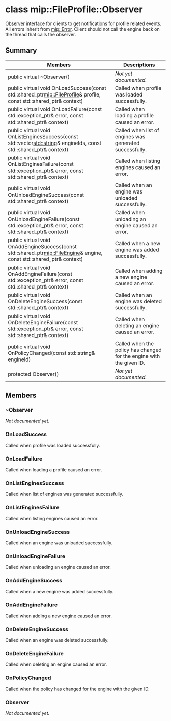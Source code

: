 # class mip::FileProfile::Observer 
[Observer](class_mip_fileprofile_observer.md) interface for clients to get notifications for profile related events.
All errors inherit from [mip::Error](class_mip_error.md). 
Client should not call the engine back on the thread that calls the observer.
  
## Summary
 Members                        | Descriptions                                
--------------------------------|---------------------------------------------
 public virtual ~Observer()  | _Not yet documented._
public virtual void OnLoadSuccess(const std::shared_ptr<mip::FileProfile>& profile, const std::shared_ptr<void>& context)  |  Called when profile was loaded successfully.
public virtual void OnLoadFailure(const std::exception_ptr& error, const std::shared_ptr<void>& context)  |  Called when loading a profile caused an error.
public virtual void OnListEnginesSuccess(const std::vector<std::string>& engineIds, const std::shared_ptr<void>& context)  |  Called when list of engines was generated successfully.
public virtual void OnListEnginesFailure(const std::exception_ptr& error, const std::shared_ptr<void>& context)  |  Called when listing engines caused an error.
public virtual void OnUnloadEngineSuccess(const std::shared_ptr<void>& context)  |  Called when an engine was unloaded successfully.
public virtual void OnUnloadEngineFailure(const std::exception_ptr& error, const std::shared_ptr<void>& context)  |  Called when unloading an engine caused an error.
public virtual void OnAddEngineSuccess(const std::shared_ptr<mip::FileEngine>& engine, const std::shared_ptr<void>& context)  |  Called when a new engine was added successfully.
public virtual void OnAddEngineFailure(const std::exception_ptr& error, const std::shared_ptr<void>& context)  |  Called when adding a new engine caused an error.
public virtual void OnDeleteEngineSuccess(const std::shared_ptr<void>& context)  |  Called when an engine was deleted successfully.
public virtual void OnDeleteEngineFailure(const std::exception_ptr& error, const std::shared_ptr<void>& context)  |  Called when deleting an engine caused an error.
 public virtual void OnPolicyChanged(const std::string& engineId)  |  Called when the policy has changed for the engine with the given ID.
 protected Observer()  | _Not yet documented._
  
## Members
  
### ~Observer
_Not documented yet._

  
### OnLoadSuccess
Called when profile was loaded successfully.
  
### OnLoadFailure
Called when loading a profile caused an error.
  
### OnListEnginesSuccess
Called when list of engines was generated successfully.
  
### OnListEnginesFailure
Called when listing engines caused an error.
  
### OnUnloadEngineSuccess
Called when an engine was unloaded successfully.
  
### OnUnloadEngineFailure
Called when unloading an engine caused an error.
  
### OnAddEngineSuccess
Called when a new engine was added successfully.
  
### OnAddEngineFailure
Called when adding a new engine caused an error.
  
### OnDeleteEngineSuccess
Called when an engine was deleted successfully.
  
### OnDeleteEngineFailure
Called when deleting an engine caused an error.
  
### OnPolicyChanged
Called when the policy has changed for the engine with the given ID.
  
### Observer
_Not documented yet._
